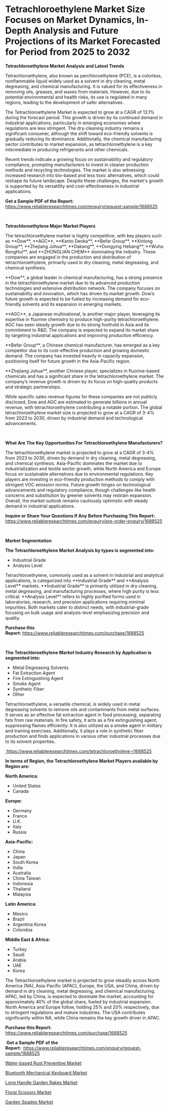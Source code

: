 <p><h1>Tetrachloroethylene Market Size Focuses on Market Dynamics, In-Depth Analysis and Future Projections of its Market Forecasted for Period from 2025 to 2032</h1></p><p><strong>Tetrachloroethylene Market Analysis and Latest Trends</strong></p>
<p><p>Tetrachloroethylene, also known as perchloroethylene (PCE), is a colorless, nonflammable liquid widely used as a solvent in dry cleaning, metal degreasing, and chemical manufacturing. It is valued for its effectiveness in removing oils, greases, and waxes from materials. However, due to its potential environmental and health risks, its use is regulated in many regions, leading to the development of safer alternatives.</p><p>The Tetrachloroethylene Market is expected to grow at a CAGR of 13.1% during the forecast period. This growth is driven by its continued demand in industrial applications, particularly in emerging economies where regulations are less stringent. The dry-cleaning industry remains a significant consumer, although the shift toward eco-friendly solvents is gradually reducing its dominance. Additionally, the chemical manufacturing sector contributes to market expansion, as tetrachloroethylene is a key intermediate in producing refrigerants and other chemicals.</p><p>Recent trends indicate a growing focus on sustainability and regulatory compliance, prompting manufacturers to invest in cleaner production methods and recycling technologies. The market is also witnessing increased research into bio-based and less toxic alternatives, which could reshape its future landscape. Despite these challenges, the market's growth is supported by its versatility and cost-effectiveness in industrial applications.</p></p>
<p><strong>Get a Sample PDF of the Report:&nbsp;</strong> <a href="https://www.reliableresearchtimes.com/enquiry/request-sample/1688525?utm_campaign=2176&utm_medium=2&utm_source=Github&utm_content=ia&utm_term=24012025&utm_id=tetrachloroethylene">https://www.reliableresearchtimes.com/enquiry/request-sample/1688525</a></p>
<p>&nbsp;</p>
<p><strong>Tetrachloroethylene Major Market Players</strong></p>
<p><p>The tetrachloroethylene market is highly competitive, with key players such as **Dow**, **AGC**, **Kanto Denka**, **Befar Group**, **Xinlong Group**, **Zhejiang Juhua**, **Dakang**, **Dongying Hebang**, **Wuhu RongHui**, and **ZHONGLIAN CHEM** dominating the industry. These companies are engaged in the production and distribution of tetrachloroethylene, primarily used in dry cleaning, metal degreasing, and chemical synthesis.</p><p>**Dow**, a global leader in chemical manufacturing, has a strong presence in the tetrachloroethylene market due to its advanced production technologies and extensive distribution network. The company focuses on sustainability and innovation, which has driven its market growth. Dow’s future growth is expected to be fueled by increasing demand for eco-friendly solvents and its expansion in emerging markets.</p><p>**AGC**, a Japanese multinational, is another major player, leveraging its expertise in fluorine chemistry to produce high-purity tetrachloroethylene. AGC has seen steady growth due to its strong foothold in Asia and its commitment to R&D. The company is expected to expand its market share by targeting industrial applications and improving production efficiency.</p><p>**Befar Group**, a Chinese chemical manufacturer, has emerged as a key competitor due to its cost-effective production and growing domestic demand. The company has invested heavily in capacity expansion, positioning itself for future growth in the Asia-Pacific region.</p><p>**Zhejiang Juhua**, another Chinese player, specializes in fluorine-based chemicals and has a significant share in the tetrachloroethylene market. The company’s revenue growth is driven by its focus on high-quality products and strategic partnerships.</p><p>While specific sales revenue figures for these companies are not publicly disclosed, Dow and AGC are estimated to generate billions in annual revenue, with tetrachloroethylene contributing a notable portion. The global tetrachloroethylene market size is projected to grow at a CAGR of 3-4% from 2023 to 2030, driven by industrial demand and technological advancements.</p></p>
<p>&nbsp;</p>
<p><strong>What Are The Key Opportunities For Tetrachloroethylene Manufacturers?</strong></p>
<p><p>The tetrachloroethylene market is projected to grow at a CAGR of 3-4% from 2023 to 2030, driven by demand in dry cleaning, metal degreasing, and chemical synthesis. Asia-Pacific dominates the market due to industrialization and textile sector growth, while North America and Europe focus on sustainable alternatives due to environmental regulations. Key players are investing in eco-friendly production methods to comply with stringent VOC emission norms. Future growth hinges on technological advancements and regulatory compliance, though challenges like health concerns and substitution by greener solvents may restrain expansion. Overall, the market outlook remains cautiously optimistic with steady demand in industrial applications.</p></p>
<p><strong>Inquire or Share Your Questions If Any Before Purchasing This Report:</strong> <a href="https://www.reliableresearchtimes.com/enquiry/pre-order-enquiry/1688525?utm_campaign=2176&utm_medium=2&utm_source=Github&utm_content=ia&utm_term=24012025&utm_id=tetrachloroethylene">https://www.reliableresearchtimes.com/enquiry/pre-order-enquiry/1688525</a></p>
<p>&nbsp;</p>
<p><strong>Market Segmentation</strong></p>
<p><strong>The Tetrachloroethylene Market Analysis by types is segmented into:</strong></p>
<p><ul><li>Industrial Grade</li><li>Analysis Level</li></ul></p>
<p><p>Tetrachloroethylene, commonly used as a solvent in industrial and analytical applications, is categorized into **Industrial Grade** and **Analysis Level** markets. **Industrial Grade** is primarily utilized in dry cleaning, metal degreasing, and manufacturing processes, where high purity is less critical. **Analysis Level** refers to highly purified forms used in laboratories, research, and precision applications requiring minimal impurities. Both markets cater to distinct needs, with industrial-grade focusing on bulk usage and analysis-level emphasizing precision and quality.</p></p>
<p><strong>Purchase this Report:&nbsp;</strong><a href="https://www.reliableresearchtimes.com/purchase/1688525?utm_campaign=2176&utm_medium=2&utm_source=Github&utm_content=ia&utm_term=24012025&utm_id=tetrachloroethylene">https://www.reliableresearchtimes.com/purchase/1688525</a></p>
<p>&nbsp;</p>
<p><strong>The Tetrachloroethylene Market Industry Research by Application is segmented into:</strong></p>
<p><ul><li>Metal Degreasing Solvents</li><li>Fat Extraction Agent</li><li>Fire Extinguishing Agent</li><li>Smoke Agent</li><li>Synthetic Fiber</li><li>Other</li></ul></p>
<p><p>Tetrachloroethylene, a versatile chemical, is widely used in metal degreasing solvents to remove oils and contaminants from metal surfaces. It serves as an effective fat extraction agent in food processing, separating fats from raw materials. In fire safety, it acts as a fire extinguishing agent, suppressing flames efficiently. It is also utilized as a smoke agent in military and training exercises. Additionally, it plays a role in synthetic fiber production and finds applications in various other industrial processes due to its solvent properties.</p></p>
<p><a href="https://www.reliableresearchtimes.com/tetrachloroethylene-r1688525?utm_campaign=2176&utm_medium=2&utm_source=Github&utm_content=ia&utm_term=24012025&utm_id=tetrachloroethylene">&nbsp;https://www.reliableresearchtimes.com/tetrachloroethylene-r1688525</a></p>
<p><strong>In terms of Region, the Tetrachloroethylene Market Players available by Region are:</strong></p>
<p>
    <p> <strong> North America: </strong>
        <ul>
            <li>United States</li>
            <li>Canada</li>
        </ul>
        </p> 
    <p> <strong> Europe: </strong>
        <ul>
            <li>Germany</li>
            <li>France</li>
            <li>U.K.</li>
            <li>Italy</li>
            <li>Russia</li>
        </ul>
        </p> 
    <p> <strong> Asia-Pacific: </strong>
        <ul>
            <li>China</li>
            <li>Japan</li>
            <li>South Korea</li>
            <li>India</li>
            <li>Australia</li>
            <li>China Taiwan</li>
            <li>Indonesia</li>
            <li>Thailand</li>
            <li>Malaysia</li>
        </ul>
        </p> 
    <p> <strong> Latin America: </strong>
        <ul>
            <li>Mexico</li>
            <li>Brazil</li>
            <li>Argentina Korea</li>
            <li>Colombia</li>
        </ul>
        </p> 
    <p> <strong> Middle East & Africa: </strong>
        <ul>
            <li>Turkey</li>
            <li>Saudi</li>
            <li>Arabia</li>
            <li>UAE</li>
            <li>Korea</li>
        </ul>
    </p>
    </p>
<p><p>The Tetrachloroethylene market is projected to grow steadily across North America (NA), Asia-Pacific (APAC), Europe, the USA, and China, driven by demand in dry cleaning, metal degreasing, and chemical manufacturing. APAC, led by China, is expected to dominate the market, accounting for approximately 40% of the global share, fueled by industrial expansion. North America and Europe follow, holding 25% and 20% respectively, due to stringent regulations and mature industries. The USA contributes significantly within NA, while China remains the key growth driver in APAC.</p></p>
<p><strong>Purchase this Report: </strong><a href="https://www.reliableresearchtimes.com/purchase/1688525?utm_campaign=2176&utm_medium=2&utm_source=Github&utm_content=ia&utm_term=24012025&utm_id=tetrachloroethylene">https://www.reliableresearchtimes.com/purchase/1688525</a></p>
<p>&nbsp;<strong>Get a Sample PDF of the Report:&nbsp;&nbsp;</strong><a href="https://www.reliableresearchtimes.com/enquiry/request-sample/1688525?utm_campaign=2176&utm_medium=2&utm_source=Github&utm_content=ia&utm_term=24012025&utm_id=tetrachloroethylene">https://www.reliableresearchtimes.com/enquiry/request-sample/1688525</a></p>
<p><strong></strong></p>
<p><p><a href="https://www.linkedin.com/pulse/global-water-based-rust-preventive-marketprofits-competitive-dgcsf?utm_campaign=2176&utm_medium=2&utm_source=Github&utm_content=ia&utm_term=24012025&utm_id=tetrachloroethylene">Water-based Rust Preventive Market</a></p><p><a href="https://www.linkedin.com/pulse/bluetooth-mechanical-keyboard-industry-sector-new-technologies-d4tzf?utm_campaign=2176&utm_medium=2&utm_source=Github&utm_content=ia&utm_term=24012025&utm_id=tetrachloroethylene">Bluetooth Mechanical Keyboard Market</a></p><p><a href="https://www.linkedin.com/pulse/research-report-value-market-segmentation-share-analysis-tdzce?utm_campaign=2176&utm_medium=2&utm_source=Github&utm_content=ia&utm_term=24012025&utm_id=tetrachloroethylene">Long Handle Garden Rakes Market</a></p><p><a href="https://www.linkedin.com/pulse/revenue-analysis-floral-scissors-market-projected-41-eqlvc?utm_campaign=2176&utm_medium=2&utm_source=Github&utm_content=ia&utm_term=24012025&utm_id=tetrachloroethylene">Floral Scissors Market</a></p><p><a href="https://www.linkedin.com/pulse/theglobal-garden-spades-market-sizeenormousand-growthrate-bk1cc?utm_campaign=2176&utm_medium=2&utm_source=Github&utm_content=ia&utm_term=24012025&utm_id=tetrachloroethylene">Garden Spades Market</a></p></p>